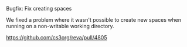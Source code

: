 Bugfix: Fix creating spaces

We fixed a problem where it wasn't possible to create new spaces when running on a non-writable working directory.

https://github.com/cs3org/reva/pull/4805
